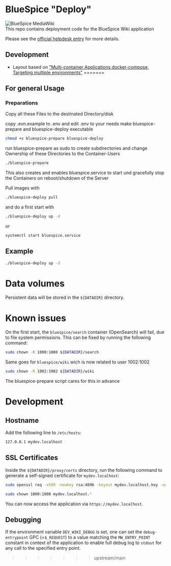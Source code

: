 # BlueSpice "Deploy"
<img style="display:block;margin:auto" src="https://bluespice.com/wp-content/uploads/2022/09/bluespice_logo.png" alt="BlueSpice MediaWiki" />
This repo contains deployment code for the BlueSpice Wiki application

Please see the [official helpdesk entry](https://en.wiki.bluespice.com/wiki/Setup:Installation_Guide/Docker) for more details.

## Development
- Layout based on ["Multi-container Applications docker-compose, Targeting multiple environments"](https://learn.microsoft.com/en-us/dotnet/architecture/microservices/multi-container-microservice-net-applications/multi-container-applications-docker-compose#targeting-multiple-environments)
=======
## For general Usage

### Preparations
Copy all these Files to the destinated Directory/disk

copy .evn.example to .env and edit .env to your needs
make bluespice-prepare and bluespice-deploy executable

```sh
chmod +x bluespice-prepare bluespice-deploy

```

run bluespice-prepare as sudo to create subdirectories and change Ownership of these Directories to the Container-Users

```sh
./bluespice-prepare
```

This also creates and enables  bluespice.service to start und gracefully stop the Containers on reboot/shutdown of the Server

Pull images with
```sh
./bluespice-deploy pull
```
and do a first start with

```sh
./bluespice-deploy up -d
```
or 
```sh
systemctl start bluespice.service
```



## Example

```sh
./bluespice-deploy up -d
```

# Data volumes

Persistent data will be stored in the `${DATADIR}` directory.

# Known issues
On the first start, the `bluespice/search` container (OpenSearch) will fail, due to file system permissions. This can be fixed by running the following command:

```sh
sudo chown -R 1000:1000 ${DATADIR}/search
```
Same goes for `bluespice/wiki` wich is now related to user 1002:1002
```sh
sudo chown -R 1002:1002 ${DATADIR}/wiki
```
The bluespice-prepare script cares for this in advance

# Development

## Hostname
Add the following line to `/etc/hosts`:

```sh
127.0.0.1 mydev.localhost
```

## SSL Certificates
Inside the `${DATADIR}/proxy/certs` directory, run the following command to generate a self-signed certificate for `mydev.localhost`:

```sh
sudo openssl req -x509 -newkey rsa:4096 -keyout mydev.localhost.key -out mydev.localhost.crt -sha256 -days 3650 -nodes -subj "/C=XX/ST=StateName/L=CityName/O=CompanyName/OU=CompanySectionName/CN=CommonNameOrHostname"

sudo chown 1000:1000 mydev.localhost.*
```

You can now access the application via `https://mydev.localhost`.

## Debugging
If the environment variable `DEV_WIKI_DEBUG` is set, one can set the `debug-entrypoint` GPC (=`$_REQUEST`) to a value matching the `MW_ENTRY_POINT` constant in context of the application to enable full debug log to `stdout` for any call to the specified entry point.
>>>>>>> upstream/main
